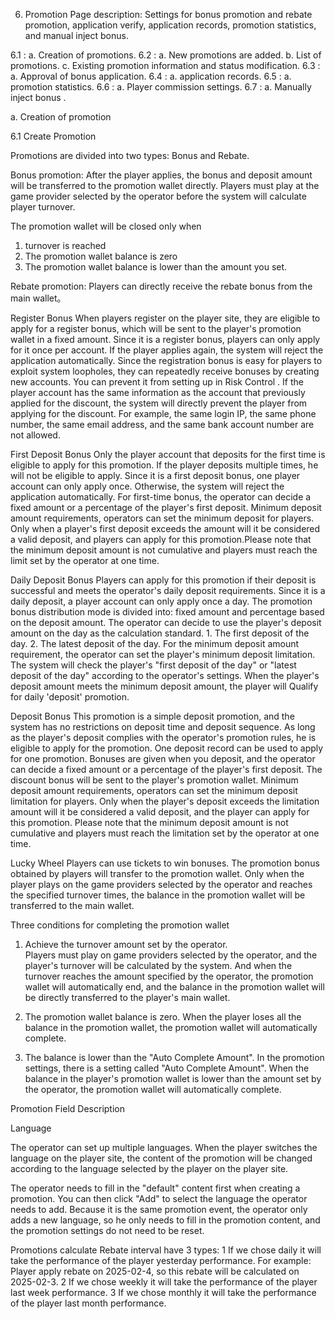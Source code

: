 6. Promotion
Page description: Settings for bonus promotion and rebate promotion, application verify, application records, promotion statistics, and manual inject bonus.

6.1 : a. Creation of promotions.
6.2 : a. New promotions are added. b. List of promotions. c. Existing promotion information and status modification.
6.3 : a. Approval of bonus application.
6.4 : a. application records.
6.5 : a. promotion statistics.
6.6 : a. Player commission settings.
6.7 : a. Manually inject bonus .

a. Creation of promotion

6.1 Create Promotion

Promotions are divided into two types: Bonus and Rebate.

Bonus promotion: After the player applies, the bonus and deposit amount will be transferred to the promotion wallet directly. Players must play at the game provider selected by the operator before the system will calculate player turnover. 

The promotion wallet will be closed only when
 1. turnover is reached 
2. The promotion wallet balance is zero
3. The promotion wallet balance is lower than the amount you set.

Rebate promotion: Players can directly receive the rebate bonus from the main wallet。


Register Bonus
When players register on the player site, they are eligible to apply for a register  bonus, which will be sent to the player's promotion wallet in a fixed amount.
Since it is a register bonus, players can only apply for it once per account. If the player applies again, the system will reject the application automatically.
Since the registration bonus is easy for players to exploit system loopholes, they can repeatedly receive bonuses by creating new accounts. You can prevent it from setting up in Risk Control . If the player account has the same information as the account that previously applied for the discount, the system will directly prevent the player from applying for the discount. For example, the same login IP, the same phone number, the same email address, and the same bank account number are not allowed. 

First Deposit Bonus
Only the player account that deposits for the first time is eligible to apply for this promotion. If the player deposits multiple times, he will not be eligible to apply.
Since it is a first deposit bonus, one player account can only apply once. Otherwise, the system will reject the application automatically.
For first-time bonus, the operator can decide a fixed amount or a percentage of the player's first deposit.
Minimum deposit amount requirements, operators can set the minimum deposit for players. Only when a player's first deposit exceeds the amount will it be considered a valid deposit, and players can apply for this promotion.Please note that the minimum deposit amount is not cumulative and players must reach the limit set by the operator at one time.

Daily Deposit Bonus
Players can apply for this promotion if their deposit is successful and meets the operator's daily deposit requirements. Since it is a daily deposit, a player account can only apply once a day.
The promotion bonus distribution mode is divided into: fixed amount and percentage based on the deposit amount. The operator can decide to use the player's deposit amount on the day as the calculation standard.
        1. The first deposit of the day. 2. The latest deposit of the day.
For the minimum deposit amount requirement, the operator can set the player's minimum deposit limitation. The system will check the player's "first deposit of the day" or "latest deposit of the day" according to the operator's settings. When the player's deposit amount meets the minimum deposit amount, the player will Qualify for daily 'deposit' promotion.

Deposit Bonus
This promotion is a simple deposit promotion, and the system has no restrictions on deposit time and deposit sequence. As long as the player's deposit complies with the operator's promotion rules, he is eligible to apply for the promotion. One deposit record can be used to apply for one promotion.
Bonuses are given when you deposit, and the operator can decide a fixed amount or a percentage of the player's first deposit. The discount bonus will be sent to the player's promotion wallet.
Minimum deposit amount requirements, operators can set the minimum deposit limitation for players. Only when the player's deposit exceeds the limitation amount will it be considered a valid deposit, and the player can apply for this promotion. Please note that the minimum deposit amount is not cumulative and players must reach the limitation set by the operator at one time.

Lucky Wheel
Players can use tickets to win bonuses. The promotion bonus obtained by players will transfer to the promotion wallet. Only when the player plays on the game providers selected by the operator and reaches the specified turnover times, the balance in the promotion wallet will be transferred to the main wallet.


Three conditions for completing the promotion wallet

1. Achieve the turnover amount set by the operator.  
Players must play on game providers selected by the operator, and the player's turnover will be calculated by the system. And when the turnover reaches the amount specified by the operator, the promotion wallet will automatically end, and the balance in the promotion wallet will be directly transferred to the player's main wallet.

2. The promotion wallet balance is zero. 
When the player loses all the balance in the promotion wallet, the promotion wallet will automatically complete.

3. The balance is lower than the "Auto Complete Amount". 
In the promotion settings, there is a setting called "Auto Complete Amount". When the balance in the player's promotion wallet is lower than the amount set by the operator, the promotion wallet will automatically complete.


Promotion Field Description

Language

The operator can set up multiple languages. When the player switches the language on the player site, the content of the promotion will be changed according to the language selected by the player on the player site.

The operator needs to fill in the "default" content first when creating a promotion. You can then click "Add" to select the language the operator needs to add. Because it is the same promotion event, the operator only adds a new language, so he only needs to fill in the promotion content, and the promotion settings do not need to be reset.

Promotions calculate Rebate interval have 3 types:
1 If we chose daily it will take the performance of the player yesterday performance.
For example: Player apply rebate on 2025-02-4, so this rebate will be calculated on 2025-02-3.
2 If we chose weekly it will take the performance of the player last week performance.
3 If we chose monthly it will take the performance of the player last month performance.

